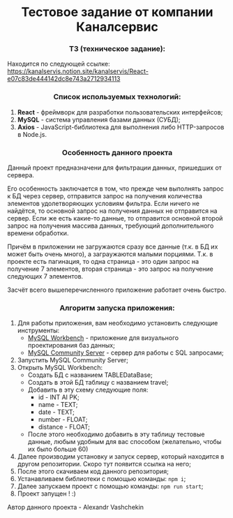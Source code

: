 <h1 align="center">Тестовое задание от компании Каналсервис</h1>


<h3 align="center">ТЗ (техническое задание):</h3>

Находится по следующей ссылке: https://kanalservis.notion.site/kanalservis/React-e07c83de444142dc8e743a2712934113



<h3 align="center">Список используемых технологий:</h3>

1) **React** - фреймворк для разработки пользовательских интерфейсов;
2) **MySQL** - система управления базами данных (СУБД);
3) **Axios** - JavaScript-библиотека для выполнения либо HTTP-запросов в Node.js.

<h3 align="center">Особенность данного проекта</h3>

Данный проект предназначени для фильтрации данных, пришедших от сервера.

Его особенность заключается в том, что прежде чем выполнять запрос к БД через сервер, отправится запрос на получения количества элементов удолетворяющих условиям фильтра. Если ничего не найдётся, то основной запрос на получения данных не отправится на сервер. Если же есть какие-то данные, то отправится основной второй запрос на получения массива данных, требующий дополнительного времени обработки.

Причём в приложении не загружаются сразу все данные (т.к. в БД их может быть очень много), а заграужаются малыми порциями. Т.к. в проекте есть пагинация, то одна страница - это один запрос на получение 7 элементов, вторая страница - это запрос на получение следующих 7 элементов.

Засчёт всего вышеперечисленного приложение работает очень быстро.



<h3 align="center">Алгоритм запуска приложения:</h3>

1. Для работы приложения, вам необходимо установить следующие инструменты:
    - [MySQL Workbench](https://dev.mysql.com/downloads/workbench/) - приложение для визуального проектирования баз данных;
    - [MySQL Community Server](https://dev.mysql.com/downloads/mysql/) - сервер для работы с SQL запросами;
2. Запустить MySQL Community Server;
3. Открыть MySQL Workbench:
    - Создать БД с названием TABLEDataBase;
    - Создать в этой БД таблицу с названием travel;
    - Добавить в эту схему следующие поля:
      * id - INT AI PK;
      * name - TEXT;
      * date - TEXT;
      * number - FLOAT;
      * distance - FLOAT;
    - После этого необходимо добавить в эту таблицу тестовые данные, любым удобным для вас способом (желательно, чтобы их было больше 60)
4. Далее производим установку и запуск сервер, который находится в другом репозитории. Скоро тут появится ссылка на него;
5. После этого скачиваем код данного репозитория;
6. Устанавливаем библиотеки с помощью команды: `npm i`;
7. Далее запускаем проект с помощью команды: `npm run start`;
8. Проект запущен ! :)

Автор данного проекта - Alexandr Vashchekin


